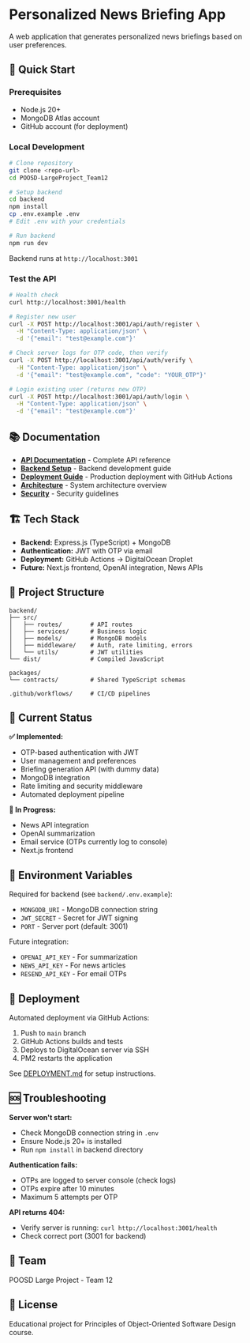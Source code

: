 # Personalized News Briefing App

A web application that generates personalized news briefings based on user preferences.

## 🚀 Quick Start

### Prerequisites

- Node.js 20+
- MongoDB Atlas account
- GitHub account (for deployment)

### Local Development

```bash
# Clone repository
git clone <repo-url>
cd POOSD-LargeProject_Team12

# Setup backend
cd backend
npm install
cp .env.example .env
# Edit .env with your credentials

# Run backend
npm run dev
```

Backend runs at `http://localhost:3001`

### Test the API

```bash
# Health check
curl http://localhost:3001/health

# Register new user
curl -X POST http://localhost:3001/api/auth/register \
  -H "Content-Type: application/json" \
  -d '{"email": "test@example.com"}'

# Check server logs for OTP code, then verify
curl -X POST http://localhost:3001/api/auth/verify \
  -H "Content-Type: application/json" \
  -d '{"email": "test@example.com", "code": "YOUR_OTP"}'

# Login existing user (returns new OTP)
curl -X POST http://localhost:3001/api/auth/login \
  -H "Content-Type: application/json" \
  -d '{"email": "test@example.com"}'
```

## 📚 Documentation

- **[API Documentation](backend/API_DOCUMENTATION.md)** - Complete API reference
- **[Backend Setup](backend/README.md)** - Backend development guide
- **[Deployment Guide](DEPLOYMENT.md)** - Production deployment with GitHub Actions
- **[Architecture](docs/Architecture.md)** - System architecture overview
- **[Security](SECURITY.md)** - Security guidelines

## 🏗️ Tech Stack

- **Backend:** Express.js (TypeScript) + MongoDB
- **Authentication:** JWT with OTP via email
- **Deployment:** GitHub Actions → DigitalOcean Droplet
- **Future:** Next.js frontend, OpenAI integration, News APIs

## 📁 Project Structure

```
backend/
├── src/
│   ├── routes/        # API routes
│   ├── services/      # Business logic
│   ├── models/        # MongoDB models
│   ├── middleware/    # Auth, rate limiting, errors
│   └── utils/         # JWT utilities
└── dist/              # Compiled JavaScript

packages/
└── contracts/         # Shared TypeScript schemas

.github/workflows/     # CI/CD pipelines
```

## 🔧 Current Status

**✅ Implemented:**

- OTP-based authentication with JWT
- User management and preferences
- Briefing generation API (with dummy data)
- MongoDB integration
- Rate limiting and security middleware
- Automated deployment pipeline

**🚧 In Progress:**

- News API integration
- OpenAI summarization
- Email service (OTPs currently log to console)
- Next.js frontend

## 📝 Environment Variables

Required for backend (see `backend/.env.example`):

- `MONGODB_URI` - MongoDB connection string
- `JWT_SECRET` - Secret for JWT signing
- `PORT` - Server port (default: 3001)

Future integration:

- `OPENAI_API_KEY` - For summarization
- `NEWS_API_KEY` - For news articles
- `RESEND_API_KEY` - For email OTPs

## 🚀 Deployment

Automated deployment via GitHub Actions:

1. Push to `main` branch
2. GitHub Actions builds and tests
3. Deploys to DigitalOcean server via SSH
4. PM2 restarts the application

See [DEPLOYMENT.md](DEPLOYMENT.md) for setup instructions.

## 🆘 Troubleshooting

**Server won't start:**

- Check MongoDB connection string in `.env`
- Ensure Node.js 20+ is installed
- Run `npm install` in backend directory

**Authentication fails:**

- OTPs are logged to server console (check logs)
- OTPs expire after 10 minutes
- Maximum 5 attempts per OTP

**API returns 404:**

- Verify server is running: `curl http://localhost:3001/health`
- Check correct port (3001 for backend)

## 👥 Team

POOSD Large Project - Team 12

## 📄 License

Educational project for Principles of Object-Oriented Software Design course.

